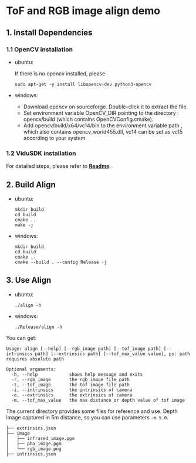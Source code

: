 # ToF and RGB image align demo

## 1. Install Dependencies

### 1.1 OpenCV installation

* ubuntu:

    If there is no opencv installed, please 

    ```
    sudo apt-get -y install libopencv-dev python3-opencv
    ```

* windows:

    * Download opencv on sourceforge. Double-click it to extract the file.
    * Set environment variable OpenCV_DIR pointing to the directory : opencv/build (which contains OpenCVConfig.cmake).
    * Add opencv/build/x64/vc14/bin to the environment variable path , which also contains opencv_world455.dll, vc14 can be set as vc15 according to your system.

### 1.2 ViduSDK installation

For detailed steps, please refer to **[Readme](../../README.md)**.

## 2. Build Align

* ubuntu:

    ```
    mkdir build
    cd build
    cmake ..
    make -j
    ```

* windows:

    ```
    mkdir build
    cd build
    cmake ..
    cmake --build . --config Release -j
    ```

## 3. Use Align

* ubuntu:

    ```
    ./align -h
    ```

* windows:

    ```
    ./Release/align -h
    ```

You can get:
```
Usage: align [--help] [--rgb_image path] [--tof_image path] [--intrinsics path] [--extrinsics path] [--tof_max_value value], ps: path requires absolute path

Optional arguments:
  -h, --help            shows help message and exits
  -r, --rgb_image       the rgb image file path
  -t, --tof_image       the tof image file path
  -i, --intrinsics      the intrinsics of camera
  -e, --extrinsics      the extrinsics of camera
  -m, --tof_max_value   the max distance or depth value of tof image
```

The current directory provides some files for reference and use. Depth image captured in 5m distance, so you can use parameters `-m 5.0`.

```
├── extrinsics.json
├── image
│   ├── infrared_image.pgm
│   ├── pha_image.pgm
│   └── rgb_image.png
├── intrinsics.json
```
